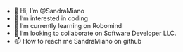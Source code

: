 - 👋 Hi, I’m @SandraMiano
- 👀 I’m interested in coding
- 🌱 I’m currently learning on Robomind
- 💞️ I’m looking to collaborate on Software Developer LLC.
- 📫 How to reach me SandraMiano on github

<!---
SandraMiano/SandraMiano is a ✨ special ✨ repository because its `README.md` (this file) appears on your GitHub profile.
You can click the Preview link to take a look at your changes.
--->
